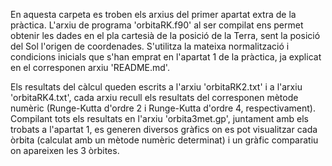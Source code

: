 En aquesta carpeta es troben els arxius del primer apartat extra de la pràctica. L'arxiu de programa 'orbitaRK.f90' al ser compilat ens permet obtenir les dades en el pla cartesià de la posició de la Terra, sent la posició del Sol l'origen de coordenades. S'utilitza la mateixa normalització i condicions inicials que s'han emprat en l'apartat 1 de la pràctica, ja explicat en el corresponen arxiu 'README.md'.

Els resultats del càlcul queden escrits a l'arxiu 'orbitaRK2.txt' i a l'arxiu 'orbitaRK4.txt', cada arxiu recull els resultats del corresponen mètode numèric (Runge-Kutta d'ordre 2 i Runge-Kutta d'ordre 4, respectivament).  Compilant tots els resultats en l'arxiu 'orbita3met.gp', juntament amb els trobats a l'apartat 1, es generen diversos gràfics on es pot visualitzar cada òrbita (calculat amb un mètode numèric determinat) i un gràfic comparatiu on apareixen les 3 òrbites.
